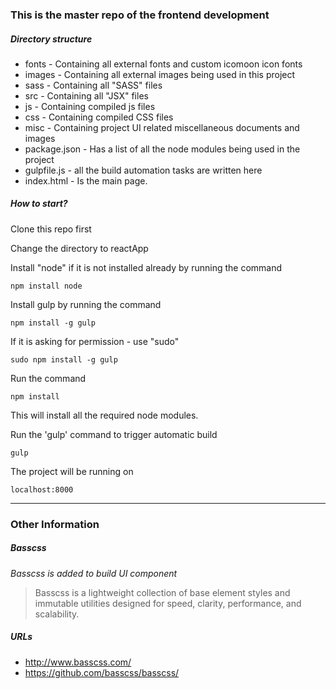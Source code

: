 ### This is the master repo of the frontend development

##### Directory structure

- fonts  - Containing all external fonts and custom icomoon icon fonts
- images - Containing all external images being used in this project
- sass - Containing all "SASS" files
- src - Containing all "JSX" files
- js - Containing compiled js files
- css - Containing compiled CSS files  
- misc - Containing project UI related miscellaneous documents and images
- package.json - Has a list of all the node modules being used in the project
- gulpfile.js - all the build automation tasks are written here
- index.html - Is the main page.


##### How to start?

Clone this repo first

Change the directory to reactApp

Install "node" if it is not installed already by running the command
```
npm install node
```

Install gulp by running the command
```
npm install -g gulp
```

If it is asking for permission - use "sudo"
```
sudo npm install -g gulp
```


Run the command 
```
npm install
```

This will install all the required node modules.


Run the 'gulp' command to trigger automatic build
```
gulp
```
	
The project will be running on 
```
localhost:8000
```


---

### Other Information

##### Basscss

_Basscss is added to build UI component_

>Basscss is a lightweight collection of base element styles and immutable utilities designed for 
speed, clarity, performance, and scalability.

##### URLs
- http://www.basscss.com/
- https://github.com/basscss/basscss/
